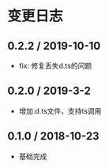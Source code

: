 # 变更日志

## 0.2.2 / 2019-10-10

- fix: 修复丢失d.ts的问题

## 0.2.0 / 2019-3-2

- 增加.d.ts文件，支持ts调用

## 0.1.0 / 2018-10-23

- 基础完成
